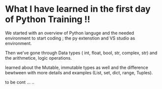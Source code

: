 # What I have learned in the first day of Python Training !!

We started with an overview of Python languge and the needed environment to start coding ; the py extenstion and VS studio as environment.

Then we've gone through Data types ( int, float, bool, str, complex, str) 
and the arithmetice, logic operations.

learned about the Mutable, immutable types as well and the difference bewtween with more details and examples (List, set, dict, range, Tuples).

to be cont ... ..


